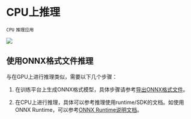 # CPU上推理

`CPU` `推理应用`

<a href="https://gitee.com/mindspore/docs/blob/tutorials-develop/tutorials/experts/source_zh_cn/model_infer/inference_cpu.md" target="_blank"><img src="https://gitee.com/mindspore/docs/raw/master/resource/_static/logo_source.png"></a>

## 使用ONNX格式文件推理

与在GPU上进行推理类似，需要以下几个步骤：

1. 在训练平台上生成ONNX格式模型，具体步骤请参考[导出ONNX格式文件](https://www.mindspore.cn/docs/programming_guide/zh-CN/master/save_model.html#onnx)。

2. 在CPU上进行推理，具体可以参考推理使用runtime/SDK的文档。如使用ONNX Runtime，可以参考[ONNX Runtime说明文档](https://github.com/microsoft/onnxruntime)。
